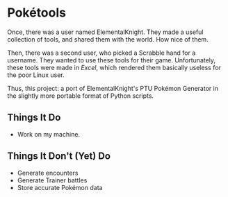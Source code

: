 Pokétools
=========

Once, there was a user named ElementalKnight. They made a useful collection
of tools, and shared them with the world. How nice of them.

Then, there was a second user, who picked a Scrabble hand for a username.
They wanted to use these tools for their game. Unfortunately, these tools were
made in _Excel_, which rendered them basically useless for the poor Linux user.

Thus, this project: a port of ElementalKnight's PTU Pokémon Generator in the
slightly more portable format of Python scripts.

Things It Do
------------
* Work on my machine.

Things It Don't (Yet) Do
------------------------
* Generate encounters
* Generate Trainer battles
* Store accurate Pokémon data